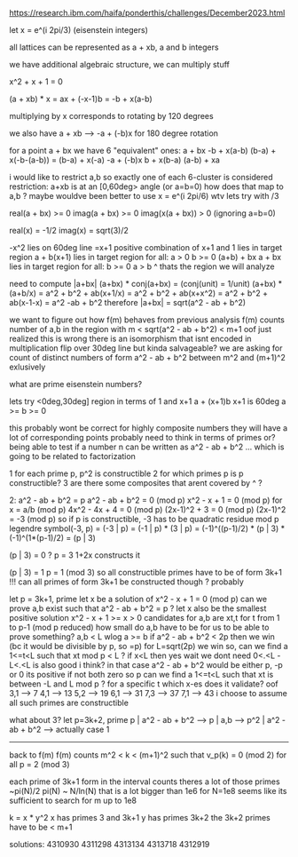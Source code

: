 https://research.ibm.com/haifa/ponderthis/challenges/December2023.html

let x = e^(i 2pi/3) (eisenstein integers)

all lattices can be represented as a + xb, a and b integers

we have additional algebraic structure, we can multiply stuff

x^2 + x + 1 = 0

(a + xb) * x = ax + (-x-1)b = -b + x(a-b)

multiplying by x corresponds to rotating by 120 degrees

we also have a + xb --> -a + (-b)x for 180 degree rotation

for a point a + bx we have 6 "equivalent" ones:
a + bx
-b + x(a-b)
(b-a) + x(-b-(a-b)) = (b-a) + x(-a)
-a + (-b)x
b + x(b-a)
(a-b) + xa

i would like to restrict a,b so exactly one of each 6-cluster is considered
restriction: a+xb is at an [0,60deg> angle (or a=b=0)
how does that map to a,b ?
maybe wouldve been better to use x = e^(i 2pi/6)
wtv lets try with /3

real(a + bx) >= 0
imag(a + bx) >= 0
imag(x(a + bx)) > 0 (ignoring a=b=0)

real(x) = -1/2
imag(x) = sqrt(3)/2

-x^2 lies on 60deg line
=x+1
positive combination of x+1 and 1 lies in target region
a + b(x+1) lies in target region for all:
a > 0
b >= 0
(a+b) + bx
a + bx lies in target region for all:
b >= 0
a > b
^ thats the region we will analyze

need to compute |a+bx|
(a+bx) * conj(a+bx) = (conj(unit) = 1/unit)
(a+bx) * (a+b/x) =
a^2 + b^2 + ab(x+1/x) =
a^2 + b^2 + ab(x+x^2) =
a^2 + b^2 + ab(x-1-x) =
a^2 -ab + b^2
therefore |a+bx| = sqrt(a^2 - ab + b^2)

we want to figure out how f(m) behaves
from previous analysis f(m) counts number of
a,b in the region with m < sqrt(a^2 - ab + b^2) < m+1
oof just realized this is wrong
there is an isomorphism that isnt encoded in multiplication
flip over 30deg line
but kinda salvageable?
we are asking for count of distinct numbers of form a^2 - ab + b^2 
between m^2 and (m+1)^2 exlusively

what are prime eisenstein numbers?

lets try <0deg,30deg] region
in terms of 1 and x+1
a + (x+1)b
x+1 is 60deg
a >= b >= 0

this probably wont be correct
for highly composite numbers
they will have a lot of corresponding points
probably need to think in terms of primes
or?
being able to test if a number n can be written as a^2 - ab + b^2
... which is going to be related to factorization

1 for each prime p, p^2 is constructible
2 for which primes p is p constructible?
3 are there some composites that arent covered by ^ ?

2:
a^2 - ab + b^2 = p
a^2 - ab + b^2 = 0 (mod p)
x^2 - x + 1 = 0 (mod p) for x = a/b (mod p)
4x^2 - 4x + 4 = 0 (mod p)
(2x-1)^2 + 3 = 0 (mod p)
(2x-1)^2 = -3 (mod p)
so if p is constructible, -3 has to be quadratic residue mod p
legendre symbol(-3, p) = (-3 | p) =
(-1 | p) * (3 | p) =
(-1)^((p-1)/2) * (p | 3) * (-1)^(1*(p-1)/2) =
(p | 3)

(p | 3) = 0 ?
p = 3
1+2x constructs it

(p | 3) = 1
p = 1 (mod 3)
so all constructible primes have to be of form 3k+1 !!!
can all primes of form 3k+1 be constructed though ?
probably

let p = 3k+1, prime
let x be a solution of x^2 - x + 1 = 0 (mod p)
can we prove a,b exist such that a^2 - ab + b^2 = p ?
let x also be the smallest positive solution
x^2 - x + 1 >= x > 0
candidates for a,b are xt,t for t from 1 to p-1 (mod p reduced)
how small do a,b have to be for us to be able to prove something?
a,b < L
wlog a >= b
if a^2 - ab + b^2 < 2p then we win (bc it would be divisible by p, so =p)
for L=sqrt(2p) we win
so, can we find a 1<=t<L such that xt mod p < L ?
if x<L then yes
wait
we dont need 0<.<L
-L<.<L is also good
i think?
in that case a^2 - ab + b^2 would be either p, -p or 0
its positive if not both zero
so p
can we find a 1<=t<L such that xt is between -L and L mod p ?
for a specific t which x-es does it validate?
oof
3,1 --> 7
4,1 --> 13
5,2 --> 19
6,1 --> 31
7,3 --> 37
7,1 --> 43
i choose to assume all such primes are constructible

what about 3?
let p=3k+2, prime
p | a^2 - ab + b^2
--> p | a,b
--> p^2 | a^2 - ab + b^2
--> actually case 1

---

back to f(m)
f(m) counts m^2 < k < (m+1)^2 such that
v_p(k) = 0 (mod 2)
for all p = 2 (mod 3)

each prime of 3k+1 form in the interval counts
theres a lot of those primes
~pi(N)/2
pi(N) ~ N/ln(N)
that is a lot bigger than 1e6 for N=1e8
seems like its sufficient to search for m up to 1e8

k = x * y^2
x has primes 3 and 3k+1
y has primes 3k+2
the 3k+2 primes have to be < m+1


solutions:
4310930
4311298
4313134
4313718
4312919
